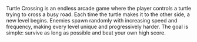 Turtle Crossing is an endless arcade game where the player controls a turtle trying to cross a busy road. 
Each time the turtle makes it to the other side, a new level begins. 
Enemies spawn randomly with increasing speed and frequency, making every level unique and progressively harder. 
The goal is simple: survive as long as possible and beat your own high score.
